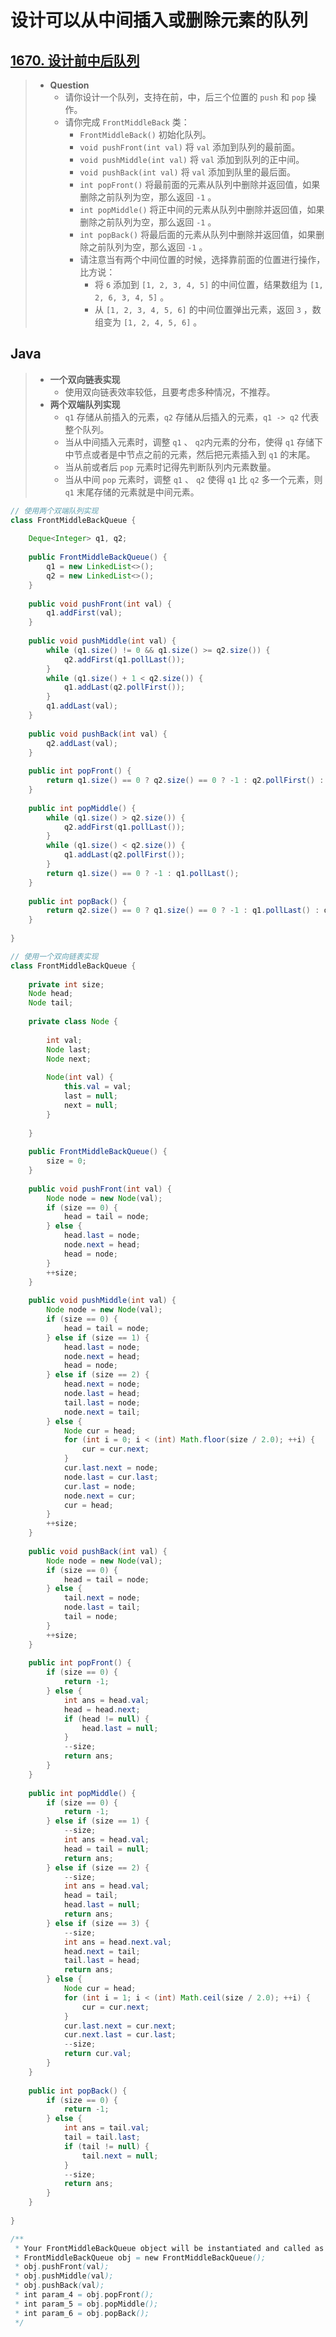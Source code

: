 # 设计可以从中间插入或删除元素的队列

## [1670. 设计前中后队列](https://leetcode.cn/problems/design-front-middle-back-queue/)

> - **Question**
>   - 请你设计一个队列，支持在前，中，后三个位置的 `push` 和 `pop` 操作。
>   - 请你完成 `FrontMiddleBack` 类：
>     - `FrontMiddleBack()` 初始化队列。
>     - `void pushFront(int val)` 将 `val` 添加到队列的最前面。
>     - `void pushMiddle(int val)` 将 `val` 添加到队列的正中间。
>     - `void pushBack(int val)` 将 `val` 添加到队里的最后面。
>     - `int popFront()` 将最前面的元素从队列中删除并返回值，如果删除之前队列为空，那么返回 `-1` 。
>     - `int popMiddle()` 将正中间的元素从队列中删除并返回值，如果删除之前队列为空，那么返回 `-1` 。
>     - `int popBack()` 将最后面的元素从队列中删除并返回值，如果删除之前队列为空，那么返回 `-1` 。
>     - 请注意当有两个中间位置的时候，选择靠前面的位置进行操作，比方说：
>       - 将 `6` 添加到 `[1, 2, 3, 4, 5]` 的中间位置，结果数组为 `[1, 2, 6, 3, 4, 5]` 。
>       - 从 `[1, 2, 3, 4, 5, 6]` 的中间位置弹出元素，返回 `3` ，数组变为 `[1, 2, 4, 5, 6]` 。

## Java

> - **一个双向链表实现**
>   - 使用双向链表效率较低，且要考虑多种情况，不推荐。
> - **两个双端队列实现**
>   - `q1` 存储从前插入的元素，`q2` 存储从后插入的元素，`q1 -> q2` 代表整个队列。
>   - 当从中间插入元素时，调整 `q1` 、 `q2`内元素的分布，使得 `q1` 存储下中节点或者是中节点之前的元素，然后把元素插入到 `q1` 的末尾。
>   - 当从前或者后 `pop` 元素时记得先判断队列内元素数量。
>   - 当从中间 `pop` 元素时，调整 `q1` 、 `q2` 使得 `q1` 比 `q2` 多一个元素，则 `q1` 末尾存储的元素就是中间元素。

```java
// 使用两个双端队列实现
class FrontMiddleBackQueue {
    
    Deque<Integer> q1, q2;
    
    public FrontMiddleBackQueue() {
        q1 = new LinkedList<>();
        q2 = new LinkedList<>();
    }
    
    public void pushFront(int val) {
        q1.addFirst(val);
    }
    
    public void pushMiddle(int val) {
        while (q1.size() != 0 && q1.size() >= q2.size()) {
            q2.addFirst(q1.pollLast());
        }
        while (q1.size() + 1 < q2.size()) {
            q1.addLast(q2.pollFirst());
        }
        q1.addLast(val);
    }
    
    public void pushBack(int val) {
        q2.addLast(val);
    }
    
    public int popFront() {
        return q1.size() == 0 ? q2.size() == 0 ? -1 : q2.pollFirst() : q1.pollFirst();
    }
    
    public int popMiddle() {
        while (q1.size() > q2.size()) {
            q2.addFirst(q1.pollLast());
        }
        while (q1.size() < q2.size()) {
            q1.addLast(q2.pollFirst());
        }
        return q1.size() == 0 ? -1 : q1.pollLast();
    }
    
    public int popBack() {
        return q2.size() == 0 ? q1.size() == 0 ? -1 : q1.pollLast() : q2.pollLast();
    }
    
}

// 使用一个双向链表实现
class FrontMiddleBackQueue {
    
    private int size;
    Node head;
    Node tail;
    
    private class Node {
        
        int val;
        Node last;
        Node next;
        
        Node(int val) {
            this.val = val;
            last = null;
            next = null;
        }
        
    }
    
    public FrontMiddleBackQueue() {
        size = 0;
    }
    
    public void pushFront(int val) {
        Node node = new Node(val);
        if (size == 0) {
            head = tail = node;
        } else {
            head.last = node;
            node.next = head;
            head = node;
        }
        ++size;
    }
    
    public void pushMiddle(int val) {
        Node node = new Node(val);
        if (size == 0) {
            head = tail = node;
        } else if (size == 1) {
            head.last = node;
            node.next = head;
            head = node;
        } else if (size == 2) {
            head.next = node;
            node.last = head;
            tail.last = node;
            node.next = tail;
        } else {
            Node cur = head;
            for (int i = 0; i < (int) Math.floor(size / 2.0); ++i) {
                cur = cur.next;
            }
            cur.last.next = node;
            node.last = cur.last;
            cur.last = node;
            node.next = cur;
            cur = head;
        }
        ++size;
    }
    
    public void pushBack(int val) {
        Node node = new Node(val);
        if (size == 0) {
            head = tail = node;
        } else {
            tail.next = node;
            node.last = tail;
            tail = node;
        }
        ++size;
    }
    
    public int popFront() {
        if (size == 0) {
            return -1;
        } else {
            int ans = head.val;
            head = head.next;
            if (head != null) {
                head.last = null;
            }
            --size;
            return ans;
        }
    }
    
    public int popMiddle() {
        if (size == 0) {
            return -1;
        } else if (size == 1) {
            --size;
            int ans = head.val;
            head = tail = null;
            return ans;
        } else if (size == 2) {
            --size;
            int ans = head.val;
            head = tail;
            head.last = null;
            return ans;
        } else if (size == 3) {
            --size;
            int ans = head.next.val;
            head.next = tail;
            tail.last = head;
            return ans;
        } else {
            Node cur = head;
            for (int i = 1; i < (int) Math.ceil(size / 2.0); ++i) {
                cur = cur.next;
            }
            cur.last.next = cur.next;
            cur.next.last = cur.last;
            --size;
            return cur.val;
        }
    }
    
    public int popBack() {
        if (size == 0) {
            return -1;
        } else {
            int ans = tail.val;
            tail = tail.last;
            if (tail != null) {
                tail.next = null;
            }
            --size;
            return ans;
        }
    }
    
}

/**
 * Your FrontMiddleBackQueue object will be instantiated and called as such:
 * FrontMiddleBackQueue obj = new FrontMiddleBackQueue();
 * obj.pushFront(val);
 * obj.pushMiddle(val);
 * obj.pushBack(val);
 * int param_4 = obj.popFront();
 * int param_5 = obj.popMiddle();
 * int param_6 = obj.popBack();
 */
```

